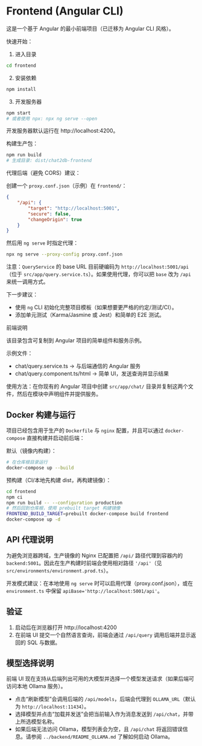 # Frontend (Angular CLI)

这是一个基于 Angular 的最小前端项目（已迁移为 Angular CLI 风格）。

快速开始：

1. 进入目录

```bash
cd frontend
```

2. 安装依赖

```bash
npm install
```

3. 开发服务器

```bash
npm start
# 或者使用 npx: npx ng serve --open
```

开发服务器默认运行在 http://localhost:4200。

构建生产包：

```bash
npm run build
# 生成目录: dist/chat2db-frontend
```

代理后端（避免 CORS）建议：

创建一个 `proxy.conf.json`（示例）在 `frontend/`：

```json
{
	"/api": {
		"target": "http://localhost:5001",
		"secure": false,
		"changeOrigin": true
	}
}
```

然后用 `ng serve` 时指定代理：

```bash
npx ng serve --proxy-config proxy.conf.json
```

注意：`QueryService` 的 base URL 目前硬编码为 `http://localhost:5001/api`（位于 `src/app/query.service.ts`）。如果使用代理，你可以把 `base` 改为 `/api` 来统一调用方式。

下一步建议：
- 使用 `ng` CLI 初始化完整项目模板（如果想要更严格的约定/测试/CI）。
- 添加单元测试（Karma/Jasmine 或 Jest）和简单的 E2E 测试。

前端说明

该目录包含可复制到 Angular 项目的简单组件和服务示例。

示例文件：
- chat/query.service.ts  -> 与后端通信的 Angular 服务
- chat/query.component.ts/html -> 简单 UI，发送查询并显示结果

使用方法：在你现有的 Angular 项目中创建 `src/app/chat/` 目录并复制这两个文件，然后在模块中声明组件并提供服务。


Docker 构建与运行
------------------

项目已经包含用于生产的 `Dockerfile` 与 `nginx` 配置，并且可以通过 `docker-compose` 直接构建并启动前后端：

默认（镜像内构建）：

```bash
# 在仓库根目录运行
docker-compose up --build
```

预构建（CI/本地先构建 dist，再构建镜像）：

```bash
cd frontend
npm ci
npm run build -- --configuration production
# 然后回到仓库根，使用 prebuilt target 构建镜像
FRONTEND_BUILD_TARGET=prebuilt docker-compose build frontend
docker-compose up -d
```

API 代理说明
-------------

为避免浏览器跨域，生产镜像的 Nginx 已配置把 `/api/` 路径代理到容器内的 `backend:5001`。因此在生产构建时前端会使用相对路径 `'/api'`（见 `src/environments/environment.prod.ts`）。

开发模式建议：在本地使用 `ng serve` 时可以启用代理（proxy.conf.json），或在 `environment.ts` 中保留 `apiBase='http://localhost:5001/api'`。

验证
----

1. 启动后在浏览器打开 http://localhost:4200
2. 在前端 UI 提交一个自然语言查询，前端会通过 `/api/query` 调用后端并显示返回的 SQL 与数据。

模型选择说明
---------------

前端 UI 现在支持从后端列出可用的大模型并选择一个模型发送请求（如果后端可访问本地 Ollama 服务）。

- 点击“刷新模型”会调用后端的 `/api/models`，后端会代理到 `OLLAMA_URL`（默认为 `http://localhost:11434`）。
- 选择模型并点击“加载并发送”会把当前输入作为消息发送到 `/api/chat`，并带上所选模型名称。
- 如果后端无法访问 Ollama，模型列表会为空，且 `/api/chat` 将返回错误信息。请参阅 `../backend/README_OLLAMA.md` 了解如何启动 Ollama。
